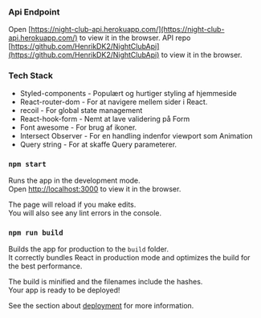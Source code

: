 ### Api Endpoint

Open [https://night-club-api.herokuapp.com/](https://night-club-api.herokuapp.com/) to view it in the browser.
API repo [https://github.com/HenrikDK2/NightClubApi](https://github.com/HenrikDK2/NightClubApi) to view it in the browser.

### Tech Stack

- Styled-components - Populært og hurtiger styling af hjemmeside
- React-router-dom - For at navigere mellem sider i React.
- recoil - For global state management
- React-hook-form - Nemt at lave validering på Form
- Font awesome - For brug af ikoner.
- Intersect Observer - For en handling indenfor viewport som Animation
- Query string - For at skaffe Query parameterer.

### `npm start`

Runs the app in the development mode.<br />
Open [http://localhost:3000](http://localhost:3000) to view it in the browser.

The page will reload if you make edits.<br />
You will also see any lint errors in the console.

### `npm run build`

Builds the app for production to the `build` folder.<br />
It correctly bundles React in production mode and optimizes the build for the best performance.

The build is minified and the filenames include the hashes.<br />
Your app is ready to be deployed!

See the section about [deployment](https://facebook.github.io/create-react-app/docs/deployment) for more information.
